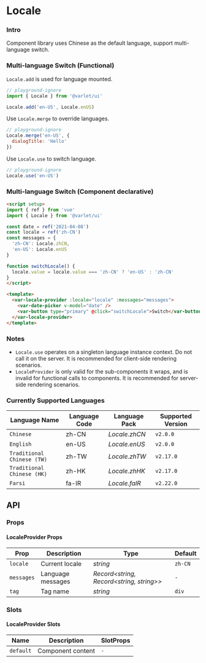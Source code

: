 # Locale

### Intro

Component library uses Chinese as the default language, support multi-language switch.

### Multi-language Switch (Functional)

`Locale.add` is used for language mounted.

```js
// playground-ignore
import { Locale } from '@varlet/ui'

Locale.add('en-US', Locale.enUS)
```

Use `Locale.merge` to override languages.

```js
// playground-ignore
Locale.merge('en-US', {
  dialogTitle: 'Hello'
})
```

Use `Locale.use` to switch language.

```js
// playground-ignore
Locale.use('en-US')
```

### Multi-language Switch (Component declarative)

```html
<script setup>
import { ref } from 'vue'
import { Locale } from '@varlet/ui'

const date = ref('2021-04-08')
const locale = ref('zh-CN')
const messages = {
  'zh-CN': Locale.zhCN,
  'en-US': Locale.enUS
}

function switchLocale() {
  locale.value = locale.value === 'zh-CN' ? 'en-US' : 'zh-CN'
}
</script>

<template>
  <var-locale-provider :locale="locale" :messages="messages">
    <var-date-picker v-model="date" />
    <var-button type="primary" @click="switchLocale">Switch</var-button>
  </var-locale-provider>
</template>
```

### Notes

- `Locale.use` operates on a singleton language instance context. Do not call it on the server. It is recommended for client-side rendering scenarios.
- `LocaleProvider` is only valid for the sub-components it wraps, and is invalid for functional calls to components. It is recommended for server-side rendering scenarios.

### Currently Supported Languages

| Language Name | Language Code | Language Pack | Supported Version |
| --- | --- | --- | --- |
| `Chinese` | zh-CN | _Locale.zhCN_ | `v2.0.0` |
| `English` | en-US | _Locale.enUS_ | `v2.0.0` |
| `Traditional Chinese (TW)` | zh-TW | _Locale.zhTW_ | `v2.17.0` |
| `Traditional Chinese (HK)` | zh-HK | _Locale.zhHK_ | `v2.17.0` |
| `Farsi` | fa-IR | _Locale.faIR_ | `v2.22.0` |

## API

### Props

#### LocaleProvider Props

| Prop         | Description   | Type                     | Default | 
|--------------|---------------|--------------------------|---------| 
| `locale` | Current locale | _string_ | `zh-CN`    |
| `messages`    | Language messages      | _Record<string, Record<string, string>>_                 | `-`   |
| `tag`        | Tag name      | _string_                 | `div`   |

### Slots

#### LocaleProvider Slots

| Name | Description | SlotProps |
| --- | --- | --- |
| `default` | Component content | `-` |